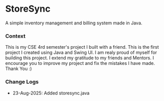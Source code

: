 # StoreSync
A simple inventory management and billing system made in Java.

### Context
  This is my CSE 4rd semester's project I built with a friend. This is the first 
project I created using Java and Swing UI. I am realy proud of myself for building
this project. I extend my gratitude to my friends and Mentors.
  I encourage you to improve my project and fix the mistakes I have made. Thank You :)

### Change Logs
- 23-Aug-2025: Added storesync.java
